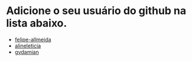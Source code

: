 # Adicione o seu usuário do github na lista abaixo.

* [felipe-allmeida](https://github.com/felipe-allmeida)
* [alineleticia](https://github.com/alineleticia)
* [gvdamian](https://github.com/gvdamian)

